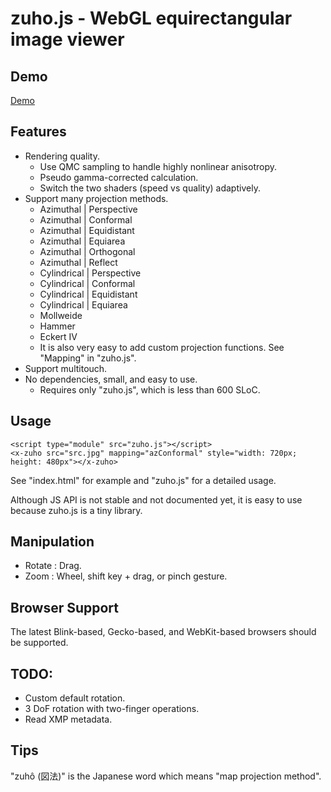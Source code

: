 # zuho.js - WebGL equirectangular image viewer

## Demo

[Demo](https://mimosa-pudica.net/zuho/)

## Features

- Rendering quality.
	- Use QMC sampling to handle highly nonlinear anisotropy.
	- Pseudo gamma-corrected calculation.
	- Switch the two shaders (speed vs quality) adaptively.
- Support many projection methods.
	- Azimuthal | Perspective
	- Azimuthal | Conformal
	- Azimuthal | Equidistant
	- Azimuthal | Equiarea
	- Azimuthal | Orthogonal
	- Azimuthal | Reflect
	- Cylindrical | Perspective
	- Cylindrical | Conformal
	- Cylindrical | Equidistant
	- Cylindrical | Equiarea
	- Mollweide
	- Hammer
	- Eckert IV
	- It is also very easy to add custom projection functions.  See
	  "Mapping" in "zuho.js".
- Support multitouch.
- No dependencies, small, and easy to use.
	- Requires only "zuho.js", which is less than 600 SLoC.

## Usage

	<script type="module" src="zuho.js"></script>
	<x-zuho src="src.jpg" mapping="azConformal" style="width: 720px; height: 480px"></x-zuho>

See "index.html" for example and "zuho.js" for a detailed usage.

Although JS API is not stable and not documented yet, it is easy to use because
zuho.js is a tiny library.

## Manipulation

- Rotate : Drag.
- Zoom : Wheel, shift key + drag, or pinch gesture.

## Browser Support

The latest Blink-based, Gecko-based, and WebKit-based browsers should be supported.

## TODO:

- Custom default rotation.
- 3 DoF rotation with two-finger operations.
- Read XMP metadata.

## Tips

"zuhô (図法)" is the Japanese word which means "map projection method".
